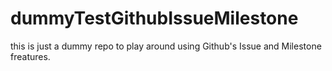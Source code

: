 # dummyTestGithubIssueMilestone
this is just a dummy repo to play around using Github's Issue and Milestone freatures.
